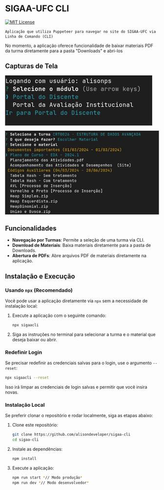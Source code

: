 # SIGAA-UFC CLI

[![MIT License](https://img.shields.io/badge/License-MIT-green.svg)](https://choosealicense.com/licenses/mit/)

```
Aplicação que utiliza Puppeteer para navegar no site do SIGAA-UFC via Linha de Comando (CLI)
```

No momento, a aplicação oferece funcionalidade de baixar materiais PDF da turma diretamente para a pasta "Downloads" e abri-los

## Capturas de Tela

![Screenshot 1](/docs/screenshot1.png)

![Screenshot 2](/docs/screenshot2.png)

## Funcionalidades

- **Navegação por Turmas**: Permite a seleção de uma turma via CLI.
- **Download de Materiais**: Baixa materiais diretamente para a pasta de Downloads.
- **Abertura de PDFs**: Abre arquivos PDF de materiais diretamente na aplicação.

## Instalação e Execução

### Usando `npx` (Recomendado)

Você pode usar a aplicação diretamente via `npx` sem a necessidade de instalação local:

1. Execute a aplicação com o seguinte comando:

   ```bash
   npx sigaacli
   ```

2. Siga as instruções no terminal para selecionar a turma e o material que deseja baixar ou abrir.

### Redefinir Login

Se precisar redefinir as credenciais salvas para o login, use o argumento `--reset`:

```bash
npx sigaacli --reset
```

Isso irá limpar as credenciais de login salvas e permitir que você insira novas.

### Instalação Local

Se preferir clonar o repositório e rodar localmente, siga as etapas abaixo:

1. Clone este repositório:

   ```bash
   git clone https://github.com/alisondeveloper/sigaa-cli
   cd sigaa-cli
   ```

2. Instale as dependências:

   ```bash
   npm install
   ```

3. Execute a aplicação:
   ```bash
   npm run start *// Modo produção*
   npm run dev *// Modo desenvolvedor*
   ```

